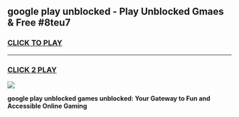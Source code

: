 
## google play unblocked - Play Unblocked Gmaes & Free #8teu7
<h3>
<a href="https://news.freeplayer.one?title=google_play_unblocked&ref=24F">CLICK TO PLAY</a></h3>
<hr>

<h3>
<a href="https://news.freeplayer.one?title=google_play_unblocked&ref=24F">CLICK 2 PLAY</a>
  
</h3>

<a href="https://news.freeplayer.one?title=google_play_unblocked&ref=24F/"><img src="https://clearcache.store/games.png"></a>


**google play unblocked games unblocked: Your Gateway to Fun and Accessible Online Gaming**
